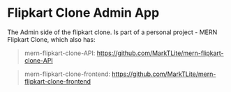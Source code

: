 # Flipkart Clone Admin App

The Admin side of the flipkart clone. Is part of a personal project - MERN Flipkart Clone, which also has:
   > mern-flipkart-clone-API: https://github.com/MarkTLite/mern-flipkart-clone-API

  > mern-flipkart-clone-frontend: https://github.com/MarkTLite/mern-flipkart-clone-frontend
 

  